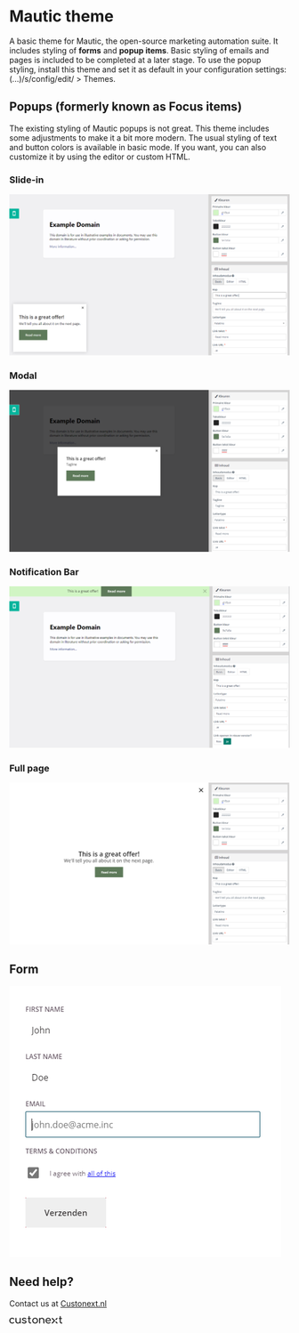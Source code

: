 # Mautic theme
A basic theme for Mautic, the open-source marketing automation suite. It includes styling of **forms** and **popup items**. Basic styling of emails and pages is included to be completed at a later stage. To use the popup styling, install this theme and set it as default in your configuration settings: (...)/s/config/edit/ > Themes.

## Popups (formerly known as Focus items)
The existing styling of Mautic popups is not great. This theme includes some adjustments to make it a bit more modern. The usual styling of text and button colors is available in basic mode. If you want, you can also customize it by using the editor or custom HTML.

### Slide-in
![Slide-in](https://raw.githubusercontent.com/Custonext/mautic-theme/main/img/slide-in.png)

### Modal 
![Modal](https://raw.githubusercontent.com/Custonext/mautic-theme/main/img/modal.png)

### Notification Bar
![Bar](https://raw.githubusercontent.com/Custonext/mautic-theme/main/img/bar.png)

### Full page
![Full page](https://raw.githubusercontent.com/Custonext/mautic-theme/main/img/fullpage.png)

## Form
![Notification Bar](https://raw.githubusercontent.com/Custonext/mautic-theme/main/img/form.png)


## Need help?
Contact us at [Custonext.nl](https://www.custonext.nl/contact)


[![Custonext](https://raw.githubusercontent.com/Custonext/mautic-theme/main/img/custonext.svg)](https://www.custonext.nl)
